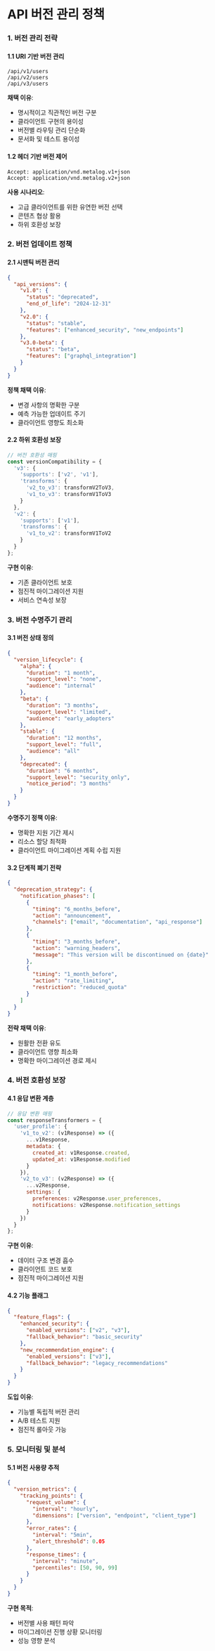 # API 버전 관리 정책

### 1. 버전 관리 전략

#### 1.1 URI 기반 버전 관리

```plaintext
/api/v1/users
/api/v2/users
/api/v3/users
```

**채택 이유**:

* 명시적이고 직관적인 버전 구분
* 클라이언트 구현의 용이성
* 버전별 라우팅 관리 단순화
* 문서화 및 테스트 용이성

#### 1.2 헤더 기반 버전 제어

```http
Accept: application/vnd.metalog.v1+json
Accept: application/vnd.metalog.v2+json
```

**사용 시나리오**:

* 고급 클라이언트를 위한 유연한 버전 선택
* 콘텐츠 협상 활용
* 하위 호환성 보장

### 2. 버전 업데이트 정책

#### 2.1 시맨틱 버전 관리

```json
{
  "api_versions": {
    "v1.0": {
      "status": "deprecated",
      "end_of_life": "2024-12-31"
    },
    "v2.0": {
      "status": "stable",
      "features": ["enhanced_security", "new_endpoints"]
    },
    "v3.0-beta": {
      "status": "beta",
      "features": ["graphql_integration"]
    }
  }
}
```

**정책 채택 이유**:

* 변경 사항의 명확한 구분
* 예측 가능한 업데이트 주기
* 클라이언트 영향도 최소화

#### 2.2 하위 호환성 보장

```javascript
// 버전 호환성 매핑
const versionCompatibility = {
  'v3': {
    'supports': ['v2', 'v1'],
    'transforms': {
      'v2_to_v3': transformV2ToV3,
      'v1_to_v3': transformV1ToV3
    }
  },
  'v2': {
    'supports': ['v1'],
    'transforms': {
      'v1_to_v2': transformV1ToV2
    }
  }
};
```

**구현 이유**:

* 기존 클라이언트 보호
* 점진적 마이그레이션 지원
* 서비스 연속성 보장

### 3. 버전 수명주기 관리

#### 3.1 버전 상태 정의

```json
{
  "version_lifecycle": {
    "alpha": {
      "duration": "1 month",
      "support_level": "none",
      "audience": "internal"
    },
    "beta": {
      "duration": "3 months",
      "support_level": "limited",
      "audience": "early_adopters"
    },
    "stable": {
      "duration": "12 months",
      "support_level": "full",
      "audience": "all"
    },
    "deprecated": {
      "duration": "6 months",
      "support_level": "security_only",
      "notice_period": "3 months"
    }
  }
}
```

**수명주기 정책 이유**:

* 명확한 지원 기간 제시
* 리소스 할당 최적화
* 클라이언트 마이그레이션 계획 수립 지원

#### 3.2 단계적 폐기 전략

```json
{
  "deprecation_strategy": {
    "notification_phases": [
      {
        "timing": "6_months_before",
        "action": "announcement",
        "channels": ["email", "documentation", "api_response"]
      },
      {
        "timing": "3_months_before",
        "action": "warning_headers",
        "message": "This version will be discontinued on {date}"
      },
      {
        "timing": "1_month_before",
        "action": "rate_limiting",
        "restriction": "reduced_quota"
      }
    ]
  }
}
```

**전략 채택 이유**:

* 원활한 전환 유도
* 클라이언트 영향 최소화
* 명확한 마이그레이션 경로 제시

### 4. 버전 호환성 보장

#### 4.1 응답 변환 계층

```javascript
// 응답 변환 매핑
const responseTransformers = {
  'user_profile': {
    'v1_to_v2': (v1Response) => ({
      ...v1Response,
      metadata: {
        created_at: v1Response.created,
        updated_at: v1Response.modified
      }
    }),
    'v2_to_v3': (v2Response) => ({
      ...v2Response,
      settings: {
        preferences: v2Response.user_preferences,
        notifications: v2Response.notification_settings
      }
    })
  }
};
```

**구현 이유**:

* 데이터 구조 변경 흡수
* 클라이언트 코드 보호
* 점진적 마이그레이션 지원

#### 4.2 기능 플래그

```json
{
  "feature_flags": {
    "enhanced_security": {
      "enabled_versions": ["v2", "v3"],
      "fallback_behavior": "basic_security"
    },
    "new_recommendation_engine": {
      "enabled_versions": ["v3"],
      "fallback_behavior": "legacy_recommendations"
    }
  }
}
```

**도입 이유**:

* 기능별 독립적 버전 관리
* A/B 테스트 지원
* 점진적 롤아웃 가능

### 5. 모니터링 및 분석

#### 5.1 버전 사용량 추적

```json
{
  "version_metrics": {
    "tracking_points": {
      "request_volume": {
        "interval": "hourly",
        "dimensions": ["version", "endpoint", "client_type"]
      },
      "error_rates": {
        "interval": "5min",
        "alert_threshold": 0.05
      },
      "response_times": {
        "interval": "minute",
        "percentiles": [50, 90, 99]
      }
    }
  }
}
```

**구현 목적**:

* 버전별 사용 패턴 파악
* 마이그레이션 진행 상황 모니터링
* 성능 영향 분석
